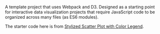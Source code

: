 A template project that uses Webpack and D3. Designed as a starting point for interactive data visualization projects that require JavaScript code to be organized across many files (as ES6 modules).

The starter code here is from [Stylized Scatter Plot with Color Legend](https://bl.ocks.org/curran/ecb09f2605c7fbbadf0eeb75da5f0a6b).


